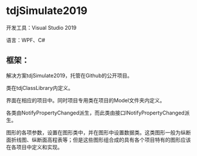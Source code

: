 # tdjSimulate2019

开发工具：Visual Studio 2019

语言：WPF、C#

## 框架：
解决方案tdjSimulate2019，托管在Github的公开项目。

类在tdjClassLibrary内定义。

界面在相应的项目中。同时项目专用类在项目的Model文件夹内定义。

各类由NotifyPropertyChanged派生，而此类由接口INotifyPropertyChanged派生。

图形的各项参数，设置在图形类中，并在图形中设置数据类。这类图形一般为纵断面折线图、纵断面高程表等；但是这些图形组合成的具有各个项目特有的图形应该在各项目中定义和实现。

